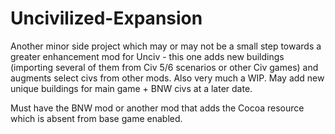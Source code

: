 # Uncivilized-Expansion
Another minor side project which may or may not be a small step towards a greater enhancement mod for Unciv - this one adds new buildings (importing several of them from Civ 5/6 scenarios or other Civ games) and augments select civs from other mods. Also very much a WIP. May add new unique buildings for main game + BNW civs at a later date.

Must have the BNW mod or another mod that adds the Cocoa resource which is absent from base game enabled.
